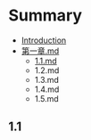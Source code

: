 # Summary

* [Introduction](README.md)
* [第一章.md](di-yi-zhang.md)
  * [1.1.md](11md.md)
  * 1.2.md
  * 1.3.md
  * 1.4.md
  * 1.5.md

## 1.1



